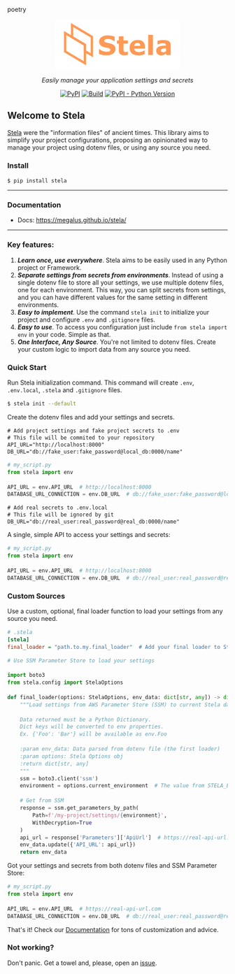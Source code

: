 poetry <p align="center">
   <img src="docs/images/stela.png" alt="Stela" />
</p>
<p align="center">
<em>Easily manage your application settings and secrets</em>
</p>
<p align="center">
<a href="https://pypi.org/project/stela/" target="_blank">
<img alt="PyPI" src="https://img.shields.io/pypi/v/stela"/></a>
<a href="https://github.com/megalus/stela/actions" target="_blank">
<img alt="Build" src="https://github.com/megalus/stela/workflows/tests/badge.svg"/></a>
<a href="https://www.python.org" target="_blank">
<img alt="PyPI - Python Version" src="https://img.shields.io/pypi/pyversions/stela"/></a>
</p>

## Welcome to Stela

[Stela](https://en.wikipedia.org/wiki/Stele) were the "information
files" of ancient times. This library aims to simplify your project
configurations, proposing an opinionated way to manage your project
using dotenv files, or using any source you need.

### Install

```shell
$ pip install stela
```

---

### Documentation

* Docs: https://megalus.github.io/stela/

---

### Key features:

1. _**Learn once, use everywhere**_. Stela aims to be easily used in any Python project or Framework.
2. _**Separate settings from secrets from environments**_. Instead of using a single dotenv file to store all your settings,
   we use multiple dotenv files, one for each environment. This way, you can split secrets from settings, and you can
   have different values for the same setting in different environments.
3. _**Easy to implement**_. Use the command `stela init` to initialize your project and configure `.env` and `.gitignore`
   files.
4. _**Easy to use**_. To access you configuration just include `from stela import env` in your code. Simple as that.
5. _**One Interface, Any Source**_. You're not limited to dotenv files. Create your custom logic to import data from any
source you need.


### Quick Start

Run Stela initialization command. This command will create `.env`, `.env.local`, `.stela` and `.gitignore` files.

```bash
$ stela init --default
```

Create the dotenv files and add your settings and secrets.

```dotenv
# Add project settings and fake project secrets to .env
# This file will be commited to your repository
API_URL="http://localhost:8000"
DB_URL="db://fake_user:fake_password@local_db:0000/name"
```

```python
# my_script.py
from stela import env

API_URL = env.API_URL  # http://localhost:8000
DATABASE_URL_CONNECTION = env.DB_URL  # db://fake_user:fake_password@local_db:0000/name
```

```dotenv
# Add real secrets to .env.local
# This file will be ignored by git
DB_URL="db://real_user:real_password@real_db:0000/name"
```

A single, simple API to access your settings and secrets:

```python
# my_script.py
from stela import env

API_URL = env.API_URL  # http://localhost:8000
DATABASE_URL_CONNECTION = env.DB_URL  # db://real_user:real_password@real_db:0000/name
```

### Custom Sources

Use a custom, optional, final loader function to load your settings from any source you need.

```ini
# .stela
[stela]
final_loader = "path.to.my.final_loader"  # Add your final loader to Stela
```

```python
# Use SSM Parameter Store to load your settings

import boto3
from stela.config import StelaOptions

def final_loader(options: StelaOptions, env_data: dict[str, any]) -> dict[str, any]:
    """Load settings from AWS Parameter Store (SSM) to current Stela data.

    Data returned must be a Python Dictionary.
    Dict keys will be converted to env properties.
    Ex. {'Foo': 'Bar'} will be available as env.Foo

    :param env_data: Data parsed from dotenv file (the first loader)
    :param options: Stela Options obj
    :return dict[str, any]
    """
    ssm = boto3.client('ssm')
    environment = options.current_environment  # The value from STELA_ENV variable. Ex. production

    # Get from SSM
    response = ssm.get_parameters_by_path(
        Path=f'/my-project/settings/{environment}',
        WithDecryption=True
    )
    api_url = response['Parameters']['ApiUrl']  # https://real-api-url.com
    env_data.update({'API_URL': api_url})
    return env_data
```

Got your settings and secrets from both dotenv files and SSM Parameter Store:

```python
# my_script.py
from stela import env

API_URL = env.API_URL  # https://real-api-url.com
DATABASE_URL_CONNECTION = env.DB_URL  # db://real_user:real_password@real_db:0000/name
```


That's it! Check our [Documentation](https://megalus.github.io/stela/) for tons of customization and advice.

### Not working?

Don't panic. Get a towel and, please, open an
[issue](https://github.com/megalus/stela/issues).
